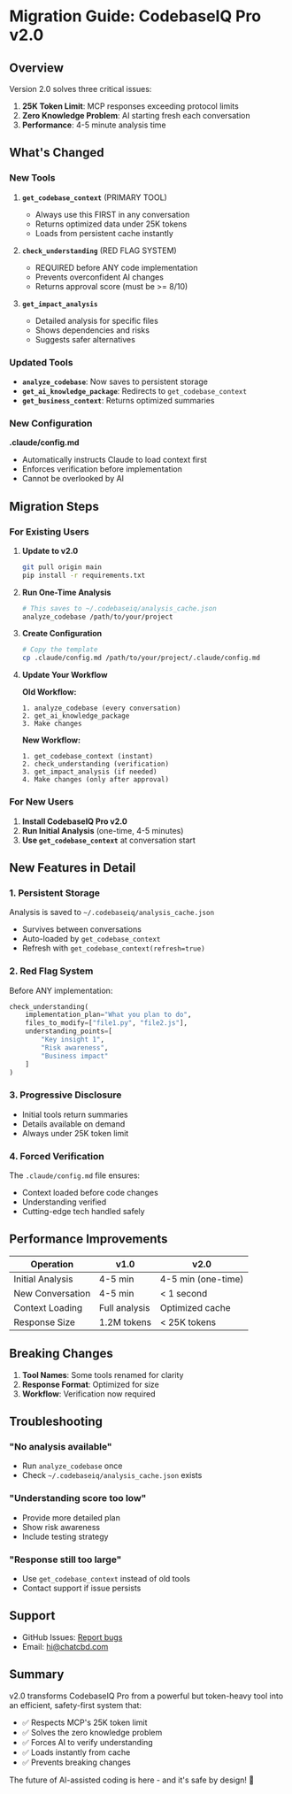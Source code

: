 # Migration Guide: CodebaseIQ Pro v2.0

## Overview

Version 2.0 solves three critical issues:
1. **25K Token Limit**: MCP responses exceeding protocol limits
2. **Zero Knowledge Problem**: AI starting fresh each conversation
3. **Performance**: 4-5 minute analysis time

## What's Changed

### New Tools

1. **`get_codebase_context`** (PRIMARY TOOL)
   - Always use this FIRST in any conversation
   - Returns optimized data under 25K tokens
   - Loads from persistent cache instantly

2. **`check_understanding`** (RED FLAG SYSTEM)
   - REQUIRED before ANY code implementation
   - Prevents overconfident AI changes
   - Returns approval score (must be >= 8/10)

3. **`get_impact_analysis`**
   - Detailed analysis for specific files
   - Shows dependencies and risks
   - Suggests safer alternatives

### Updated Tools

- **`analyze_codebase`**: Now saves to persistent storage
- **`get_ai_knowledge_package`**: Redirects to `get_codebase_context`
- **`get_business_context`**: Returns optimized summaries

### New Configuration

**.claude/config.md**
- Automatically instructs Claude to load context first
- Enforces verification before implementation
- Cannot be overlooked by AI

## Migration Steps

### For Existing Users

1. **Update to v2.0**
   ```bash
   git pull origin main
   pip install -r requirements.txt
   ```

2. **Run One-Time Analysis**
   ```bash
   # This saves to ~/.codebaseiq/analysis_cache.json
   analyze_codebase /path/to/your/project
   ```

3. **Create Configuration**
   ```bash
   # Copy the template
   cp .claude/config.md /path/to/your/project/.claude/config.md
   ```

4. **Update Your Workflow**
   
   **Old Workflow:**
   ```
   1. analyze_codebase (every conversation)
   2. get_ai_knowledge_package
   3. Make changes
   ```
   
   **New Workflow:**
   ```
   1. get_codebase_context (instant)
   2. check_understanding (verification)
   3. get_impact_analysis (if needed)
   4. Make changes (only after approval)
   ```

### For New Users

1. **Install CodebaseIQ Pro v2.0**
2. **Run Initial Analysis** (one-time, 4-5 minutes)
3. **Use `get_codebase_context`** at conversation start

## New Features in Detail

### 1. Persistent Storage

Analysis is saved to `~/.codebaseiq/analysis_cache.json`
- Survives between conversations
- Auto-loaded by `get_codebase_context`
- Refresh with `get_codebase_context(refresh=true)`

### 2. Red Flag System

Before ANY implementation:
```python
check_understanding(
    implementation_plan="What you plan to do",
    files_to_modify=["file1.py", "file2.js"],
    understanding_points=[
        "Key insight 1",
        "Risk awareness",
        "Business impact"
    ]
)
```

### 3. Progressive Disclosure

- Initial tools return summaries
- Details available on demand
- Always under 25K token limit

### 4. Forced Verification

The `.claude/config.md` file ensures:
- Context loaded before code changes
- Understanding verified
- Cutting-edge tech handled safely

## Performance Improvements

| Operation | v1.0 | v2.0 |
|-----------|------|------|
| Initial Analysis | 4-5 min | 4-5 min (one-time) |
| New Conversation | 4-5 min | < 1 second |
| Context Loading | Full analysis | Optimized cache |
| Response Size | 1.2M tokens | < 25K tokens |

## Breaking Changes

1. **Tool Names**: Some tools renamed for clarity
2. **Response Format**: Optimized for size
3. **Workflow**: Verification now required

## Troubleshooting

### "No analysis available"
- Run `analyze_codebase` once
- Check `~/.codebaseiq/analysis_cache.json` exists

### "Understanding score too low"
- Provide more detailed plan
- Show risk awareness
- Include testing strategy

### "Response still too large"
- Use `get_codebase_context` instead of old tools
- Contact support if issue persists

## Support

- GitHub Issues: [Report bugs](https://github.com/chatcbdai/codebase-iq-pro/issues)
- Email: hi@chatcbd.com

## Summary

v2.0 transforms CodebaseIQ Pro from a powerful but token-heavy tool into an efficient, safety-first system that:
- ✅ Respects MCP's 25K token limit
- ✅ Solves the zero knowledge problem
- ✅ Forces AI to verify understanding
- ✅ Loads instantly from cache
- ✅ Prevents breaking changes

The future of AI-assisted coding is here - and it's safe by design! 🚀